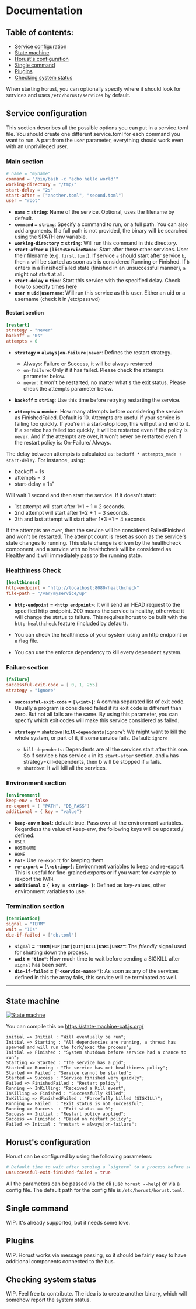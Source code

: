 # Documentation
## Table of contents:
* [Service configuration](#service-configuration)
* [State machine](#state-machine)
* [Horust's configuration](#horust-configuration)
* [Single command](#single-command)
* [Plugins](#plugins)
* [Checking system status](#checking-system-status)

When starting horust, you can optionally specify where it should look for services and uses `/etc/horust/services` by default.

## Service configuration
This section describes all the possible options you can put in a service.toml file.
You should create one different service.toml for each command you want to run. 
A part from the `user` parameter, everything should work even with an unprivileged user.

### Main section
```toml
# name = "myname"
command = "/bin/bash -c 'echo hello world'"
working-directory = "/tmp/"
start-delay = "2s"
start-after = ["another.toml", "second.toml"]
user = "root"
```
* **`name` = `string`**: Name of the service. Optional, uses the filename by default.
* **`command` = `string`**: Specify a command to run, or a full path. You can also add arguments. If a full path is not provided, the binary will be searched using the $PATH env variable.
* **`working-directory` = `string`**: Will run this command in this directory.
* **`start-after` = `[list<ServiceName>`**: Start after these other services. User their filename (e.g. `first.toml`).
If service `a` should start after service `b`, then `a` will be started as soon as `b` is considered Running or Finished. 
If `b` enters in a FinishedFailed state (finished in an unsuccessful manner), `a` might not start at all. 
* **`start-delay` = `time`**: Start this service with the specified delay. Check how to specify times [here](https://github.com/tailhook/humantime/blob/49f11fdc2a59746085d2457cb46bce204dec746a/src/duration.rs#L338) 
* **`user` = `uid|username`**: Will run this service as this user. Either an uid or a username (check it in /etc/passwd)

#### Restart section
```toml
[restart]
strategy = "never"
backoff = "0s"
attempts = 0
```
* **`strategy` = `always|on-failure|never`**: Defines the restart strategy.

    * Always: Failure or Success, it will be always restarted
    * `on-failure`: Only if it has failed. Please check the attempts parameter below.
    * `never`: It won't be restarted, no matter what's the exit status. Please check the attempts parameter below.

* **`backoff` = `string`**: Use this time before retrying restarting the service. 
* **`attempts` = `number`**: How many attempts before considering the service as FinishedFailed. Default is 10.
Attempts are useful if your service is failing too quickly. If you're in a start-stop loop, this will put and end to it.
If a service has failed too quickly, it will be restarted even if the policy is `never`. 
And if the attempts are over, it won't never be restarted even if the restart policy is: On-Failure/ Always.

The delay between attempts is calculated as: `backoff * attempts_made + start-delay`. For instance, using:
* backoff = 1s
* attempts = 3
* start-delay = 1s"

Will wait 1 second and then start the service. If it doesn't start:
* 1st attempt will start after 1*1 + 1 = 2 seconds.
* 2nd attempt will start after 1*2 + 1 = 3 seconds.
* 3th and last attempt will start after 1*3 +1 = 4 seconds. 

If the attempts are over, then the service will be considered FailedFinished and won't be restarted.
The attempt count is reset as soon as the service's state changes to running.
This state change is driven by the healthcheck component, and a service with no healthcheck will be considered as Healthy and it will
immediately pass to the running state.

### Healthiness Check
```toml
[healthiness]
http-endpoint = "http://localhost:8080/healthcheck"
file-path = "/var/myservice/up"
```
 * **`http-endpoint` = `<http endpoint>`**: It will send an HEAD request to the specified http endpoint. 200 means the service is healthy, otherwise it will change the status to failure.
    This requires horust to be built with the `http-healthcheck` feature (included by default).
    
 * You can check the healthiness of your system using an http endpoint or a flag file.
 * You can use the enforce dependency to kill every dependent system.

### Failure section
```toml
[failure]
successful-exit-code = [ 0, 1, 255]
strategy = "ignore"
```
* **`successful-exit-code` = `[\<int>]`**: A comma separated list of exit code. 
Usually a program is considered failed if its exit code is different than zero. But not all fails are the same.
By using this parameter, you can specify which exit codes will make this service considered as failed.

* **`strategy` = `shutdown|kill-dependents|ignore`**': We might want to kill the whole system, or part of it, if some service fails. Default: `ignore`

     * `kill-dependents`: Dependents are all the services start after this one. So if service `b` has service `a` in its `start-after` section,
        and `a` has strategy=kill-dependents, then b will be stopped if `a` fails.
     * `shutdown`: It will kill all the services.

### Environment section
```toml
[environment]
keep-env = false
re-export = [ "PATH", "DB_PASS"]
additional = { key = "value"} 
```
* **`keep-env` = `bool`**: default: true. Pass over all the environment variables.
Regardless the value of keep-env, the following keys will be updated / defined:
* `USER`
* `HOSTNAME`
* `HOME`
* `PATH`
Use `re-export` for keeping them.
* **`re-export` = `[\<string>]`**: Environment variables to keep and re-export.
This is useful for fine-grained exports or if you want for example to rexport the `PATH`.
* **`additional` = `{ key = <string> }`**: Defined as key-values, other environment variables to use.

### Termination section
```toml
[termination]
signal = "TERM"
wait = "10s"
die-if-failed = ["db.toml"]
```
* **`signal` = `"TERM|HUP|INT|QUIT|KILL|USR1|USR2"`**: The _friendly_ signal used for shutting down the process.
* **`wait` = `"time"`**: How much time to wait before sending a SIGKILL after `signal` has been sent.
* **`die-if-failed` = `["<service-name>"]`**: As soon as any of the services defined in this the array fails, this service will be terminated as well.

---

## State machine
[![State machne](https://github.com/FedericoPonzi/Horust/raw/master/res/state-machine.png)](https://github.com/FedericoPonzi/Horust/raw/master/res/state-machine.png)

You can compile this on https://state-machine-cat.js.org/
```
initial => Initial : "Will eventually be run";
Initial => Starting : "All dependencies are running, a thread has spawned and will run the fork/exec the process";
Initial => Finished : "System shutdown before service had a chance to run"; 
Starting => Started : "The service has a pid";
Started => Running : "The service has met healthiness policy";
Started => Failed : "Service cannot be started";
Started => Success : "Service finished very quickly";
Failed => FinishedFailed : "Restart policy";
Running => InKilling: "Received a Kill event";
InKilling => Finished : "Successfully killed";
InKilling => FinishedFailed : "Forcefully killed (SIGKILL)";
Running => Failed  : "Exit status is not successful";
Running => Success  : "Exit status == 0";
Success => Initial : "Restart policy applied";
Success => Finished : "Based on restart policy";
Failed => Initial : "restart = always|on-failure";
```

## Horust's configuration
Horust can be configured by using the following parameters:
```toml
# Default time to wait after sending a `sigterm` to a process before sending a SIGKILL.
unsuccessful-exit-finished-failed = true
```
All the parameters can be passed via the cli (use `horust --help`) or via a config file.
The default path for the config file is `/etc/horust/horust.toml`.

## Single command
WIP. It's already supported, but it needs some love.

## Plugins
WIP. Horust works via message passing, so it should be fairly easy to have additional components connected to the bus.

## Checking system status
WIP. Feel free to contribute.
The idea is to create another binary, which will somehow report the system status.